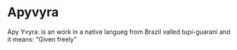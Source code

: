 # Apyvyra

Apy Yvyra: is an work in a native langueg from Brazil valled tupi-guarani and it means: "Given freely"
